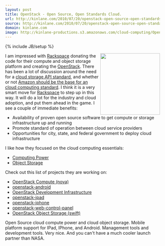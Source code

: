 ```yaml
---
layout: post
title: OpenStack - Open Source, Open Standards Cloud.
url: http://kinlane.com/2010/07/20/openstack-open-source-open-standards-cloud/
source: http://kinlane.com/2010/07/20/openstack-open-source-open-standards-cloud/
domain: kinlane.com
image: http://kinlane-productions.s3.amazonaws.com/cloud-computing/OpenStack_200.jpeg
---
```

{% include JB/setup %}

<p>
     <img class="alignnone c1" title="OpenStack" src="http://kinlane-productions.s3.amazonaws.com/cloud-computing/OpenStack_200.jpeg" alt="" width="194" height="200" align="right" />I am impressed with <a href="http://www.rackspace.com/index.php" target="_blank">Rackspace</a> donating the code for their compute and object storage platform and creating the <a href="http://www.openstack.org/index.php" target="_blank">OpenStack</a>. There has been a lot of discussion around the need for a <a href="http://www.kinlane.com/2010/06/cloud-storage-api-standard/">cloud storage API standard</a>, and whether or not <a href="http://www.readwriteweb.com/cloud/2010/07/cloud-community-debates-is-ama.php" target="_blank">Amazon should be the base for an cloud computing standard</a>. I think it is a very smart move for <a href="http://www.rackspace.com/index.php" target="_blank">Rackspace</a> to step up in this way. It will do a lot for the industry and cloud adoption, and put them ahead in the game. I see a couple of immediate benefits:
</p>
<ul class="mainlist">
     <li>Availability of proven open source software to get compute or storage infrastructure up and running
     </li>
     <li>Promote standard of operation between cloud service providers
     </li>
     <li>Opportunities for city, state, and federal government to deploy cloud infrastructure
     </li>
</ul>
<p>
     I like how they focused on the cloud computing essentials:
</p>
<ul class="mainlist">
     <li>
          <a href="http://www.openstack.org/projects/compute/" target="_blank">Computing Power</a>
     </li>
     <li>
          <a href="http://www.openstack.org/projects/storage/" target="_blank">Object Storage</a>
     </li>
</ul>
<p>
     Check out this list of projects they are working on:
</p>
<ul class="mainlist">
     <li>
          <a href="https://launchpad.net/nova" target="_blank">OpenStack Compute (nova)</a>
     </li>
     <li>
          <a href="https://launchpad.net/openstack-android" target="_blank">openstack-android</a>
     </li>
     <li>
          <a href="https://launchpad.net/openstack-devel" target="_blank">OpenStack Development Infrastructure</a>
     </li>
     <li>
          <a href="https://launchpad.net/openstack-ipad" target="_blank">openstack-ipad</a>
     </li>
     <li>
          <a href="https://launchpad.net/openstack-iphone" target="_blank">openstack-iphone</a>
     </li>
     <li>
          <a href="https://launchpad.net/openstack-web-control-panel" target="_blank">openstack-web-control-panel</a>
     </li>
     <li>
          <a href="https://launchpad.net/swift" target="_blank">OpenStack Object Storage (swift)</a>
     </li>
</ul>
<p>
     Open Source cloud compute power and cloud object storage. Mobile platform support for IPad, IPhone, and Android. Management tools and development tools. Very nice. And you can't have a much cooler launch partner than NASA.
</p>